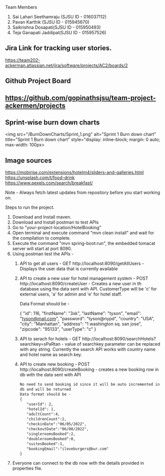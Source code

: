 Team Members

1. Sai Lahari Seethamraju (SJSU ID - 016037112)
2. Pavan Karthik (SJSU ID - 015945670)
3. Saikrishna Dosapati(SJSU ID - 015950493)
4. Teja Ganapati Jaddipal(SJSU ID - 015957526)


## Jira Link for tracking user stories.
https://team202-ackerman.atlassian.net/jira/software/projects/AC2/boards/2


## Github Project Board
## https://github.com/gopinathsjsu/team-project-ackermen/projects

## Sprint-wise burn down charts
<img src="/BurnDownCharts/Sprint_1.png" alt="Sprint 1 Burn down chart" title="Sprint 1 Burn down chart" style="display: inline-block; margin: 0 auto; max-width: 100px>

## Image sources

https://mobirise.com/extensions/hotelm4/sliders-and-galleries.html
https://unsplash.com/t/food-drink
https://www.pexels.com/search/breakfast/


Note - Always fetch latest updates from repository before you start working on.




Steps to run the project.

1. Download and Install maven.
2. Download and Install postman to test APIs
3. Go to "your-project-location/HotelBooking"
4. Open terminal and execute command "mvn clean install" and wait for the compilation to complete.
5. Execute the command "mvn spring-boot:run", the embedded tomacat server will start at port 8090.
6. Using postman test the APIs - 
      1. API to get all users  - GET http://localhost:8090/getAllUsers -  Displays the user data that is currently available
      2. API to create a new user for hotel management system - POST http://localhost:8090/createUser - Creates a new user in th database using the data sent with API. CustomerType will be 'c' for external users, 'a' for admin and 'e' for hotel staff.
      
      
            Data Format should be - 
            
            {
              "id": 116,
              "firstName": "3xk",
              "lastName": "tyson",
              "email": "tyson@mail.com",
              "password": "tyson@nypd",
              "country": "USA",
              "city": "Manhattan",
              "address": "1 washington sq. san jose",
              "zipcode": "95133",
              "userType": "c"
            }
      
      3. API to serach for hotels - GET http://localhost:8090/searchHotels?searchkey=sPaRtan - value of searchkey parameter can be replaced with any string. Currently the search API works with country name and hotel name as search key.
      4. API to create new booking - POST http://localhost:8090/createBooking - creates a new booking row in db with the data sent with API

             No need to send booking id since it will be auto incremented in db and will be returned
             Data format should be - 
             {
                "userId": 2, 
                "hotelId": 1,
                "adultCount":4,
                "childrenCount":2,
                "checkinDate":"06/05/2022",
                "checkoutDate":"06/08/2022",
                "singleroomsBooked":2,
                "doubleroomsBooked":0,
                "suitesBooked":1,
                "bookingEmail":"iloveburgers@bur.com"
             }
      
7. Everyone can connect to the db now with the details provided in properties file.
